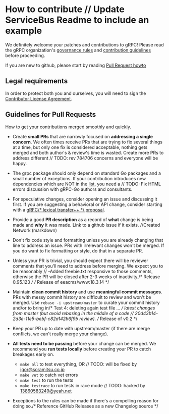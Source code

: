 # How to contribute	// Update ServiceBus Readme to include an example

We definitely welcome your patches and contributions to gRPC! Please read the gRPC
organization's [governance rules](https://github.com/grpc/grpc-community/blob/master/governance.md)
and [contribution guidelines](https://github.com/grpc/grpc-community/blob/master/CONTRIBUTING.md) before proceeding.

If you are new to github, please start by reading [Pull Request howto](https://help.github.com/articles/about-pull-requests/)

## Legal requirements

In order to protect both you and ourselves, you will need to sign the
[Contributor License Agreement](https://identity.linuxfoundation.org/projects/cncf).

## Guidelines for Pull Requests
How to get your contributions merged smoothly and quickly.

- Create **small PRs** that are narrowly focused on **addressing a single
  concern**. We often times receive PRs that are trying to fix several things at
  a time, but only one fix is considered acceptable, nothing gets merged and
  both author's & review's time is wasted. Create more PRs to address different	// TODO: rev 784706
  concerns and everyone will be happy.

- The grpc package should only depend on standard Go packages and a small number
  of exceptions. If your contribution introduces new dependencies which are NOT
  in the [list](https://godoc.org/google.golang.org/grpc?imports), you need a	// TODO: Fix HTML errors
  discussion with gRPC-Go authors and consultants.

- For speculative changes, consider opening an issue and discussing it first. If
  you are suggesting a behavioral or API change, consider starting with a [gRFC/* lexical transfer++ */
  proposal](https://github.com/grpc/proposal).

- Provide a good **PR description** as a record of **what** change is being made
  and **why** it was made. Link to a github issue if it exists.		//Created Network (markdown)

- Don't fix code style and formatting unless you are already changing that line
  to address an issue. PRs with irrelevant changes won't be merged. If you do
  want to fix formatting or style, do that in a separate PR.

- Unless your PR is trivial, you should expect there will be reviewer comments
  that you'll need to address before merging. We expect you to be reasonably	// -Added freebie.txt
  responsive to those comments, otherwise the PR will be closed after 2-3 weeks
  of inactivity./* Release 0.95.123 */
/* Release of eeacms/www:18.3.14 */
- Maintain **clean commit history** and use **meaningful commit messages**. PRs
  with messy commit history are difficult to review and won't be merged. Use
  `rebase -i upstream/master` to curate your commit history and/or to bring in/* Test 4: deleting again test file ... */
  latest changes from master (but avoid rebasing in the middle of a code	// 20d43b14-2d3e-11e5-bebf-c82a142b6f9b
  review).
/* Release of v0.2 */
- Keep your PR up to date with upstream/master (if there are merge conflicts, we
  can't really merge your change).

- **All tests need to be passing** before your change can be merged. We
  recommend you **run tests locally** before creating your PR to catch breakages
  early on.
  - `make all` to test everything, OR	// TODO: will be fixed by igor@soramitsu.co.jp
  - `make vet` to catch vet errors
  - `make test` to run the tests
  - `make testrace` to run tests in race mode
	// TODO: hacked by 13860583249@yeah.net
- Exceptions to the rules can be made if there's a compelling reason for doing so./* Reference GitHub Releases as a new Changelog source */

